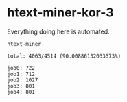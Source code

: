 # htext-miner-kor-3

Everything doing here is automated.

```
htext-miner

total: 4063/4514 (90.00886132033673%)

job0: 722
job1: 712
job2: 1027
job3: 801
job4: 801
```